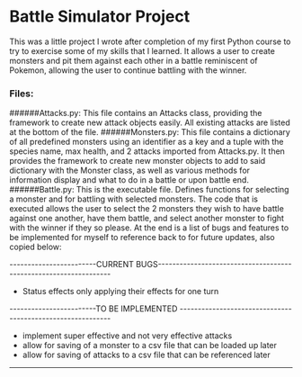 # Battle Simulator Project

This was a little project I wrote after completion of my first Python course to try to exercise some of my skills that I learned. It allows a user to create monsters and pit them against each other in a battle reminiscent of Pokemon, allowing the user to continue battling with the winner. 

### Files:
######Attacks.py:
This file contains an Attacks class, providing the framework to create new attack objects easily. All existing attacks are listed at the bottom of the file.
######Monsters.py:
This file contains a dictionary of all predefined monsters using an identifier as a key and a tuple with the species name, max health, and 2 attacks imported from Attacks.py. It then provides the framework to create new monster objects to add to said dictionary with the Monster class, as well as various methods for information display and what to do in a battle or upon battle end.
######Battle.py:
This is the executable file. Defines functions for selecting a monster and for battling with selected monsters. The code that is executed allows the user to select the 2 monsters they wish to have battle against one another, have them battle, and select another monster to fight with the winner if they so please. At the end is a list of bugs and features to be implemented for myself to reference back to for future updates, also copied below:

------------------------CURRENT BUGS-----------------------------------------------------------------
* Status effects only applying their effects for one turn

------------------------TO BE IMPLEMENTED -----------------------------------------------------------
* implement super effective and not very effective attacks
* allow for saving of a monster to a csv file that can be loaded up later
* allow for saving of attacks to a csv file that can be referenced later

-----------------------------------------------------------------------------------------------------
